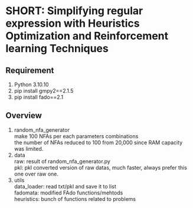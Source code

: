 # SHORT: Simplifying regular expression with Heuristics Optimization and Reinforcement learning Techniques

## Requirement
1. Python 3.10.10
2. pip install gmpy2==2.1.5
3. pip install fado==2.1

## Overview
1. random_nfa_generator  
    make 100 NFAs per each parameters combinations  
    the number of NFAs reduced to 100 from 20,000 since RAM capacity was limited.  
2. data  
    raw: result of random_nfa_generator.py  
    pkl: pkl converted version of raw datas, much faster, always prefer this one over raw one.  
3. utils  
    data_loader: read txt/pkl and save it to list  
    fadomata: modified FAdo functions/mehtods  
    heuristics: bunch of functions related to problems  